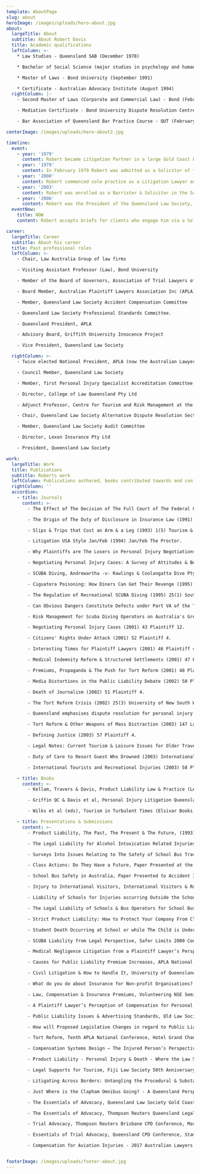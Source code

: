 ```yaml
---
template: AboutPage
slug: about
heroImage: /images/uploads/hero-about.jpg
about:
  largeTitle: About
  subtitle: About Robert Davis
  title: Academic qualifications
  leftColumn: >-
    * Law Studies - Queensland SAB (December 1978)

    * Bachelor of Social Science (major studies in psychology and human biology) - UNE (April 1989)

    * Master of Laws - Bond University (September 1991)

    * Certificate - Australian Advocacy Institute (August 1994)
  rightColumn: |-
    - Second Master of Laws (Corporate and Commercial Law) - Bond (February 1999)

    - Mediation Certificate - Bond University Dispute Resolution Centre (December 2001)

    - Bar Association of Queensland Bar Practice Course - QUT (February 2007)

centerImage: /images/uploads/hero-about2.jpg

timeline:
  event:
    - year: '1979'
      content: Robert became Litigation Partner in a large Gold Coast Law Firm practising in both Queensland and New South Wales. He progressed to Senior Litigation Partner and in 1990 became the Managing Partner. He remained at this firm until 2000.
    - year: '1979'
      content: In February 1979 Robert was admitted as a Solicitor of the Supreme Court of Queensland and in June 1979 also became a Solicitor of the Supreme Court of New South Wales.
    - year: '2000'
      content: Robert commenced sole practice as a Litigation Lawyer and Legal Consultant while also serving as National President of the Australian Lawyers Association.
    - year: '2003'
      content: Robert was enrolled as a Barrister & Solicitor in the Supreme Court of the Australian Capital Territory and has since conducted many major cases in that court.
    - year: '2006'
      content: Robert was the President of the Queensland Law Society, before joining the Queensland Bar in July.
  eventNow:
    title: NOW
    content: Robert accepts briefs for clients who engage him via a Solicitor. He also accepts direct 'briefs to advise' from accounting firms, financial advisers and other similar professional providers.

career:
  largeTitle: Career
  subtitle: About his career
  title: Past professional roles
  leftColumn: >-
    - Chair, Law Australia Group of law firms

    - Visiting Assistant Professor (Law), Bond University

    - Member of the Board of Governors, Association of Trial Lawyers of America

    - Board Member, Australian Plaintiff Lawyers Association Inc (APLA)

    - Member, Queensland Law Society Accident Compensation Committee

    - Queensland Law Society Professional Standards Committee.

    - Queensland President, APLA

    - Advisory Board, Griffith University Innocence Project

    - Vice President, Queensland Law Society

  rightColumn: >-
    - Twice elected National President, APLA (now the Australian Lawyers Alliance)

    - Council Member, Queensland Law Society

    - Member, first Personal Injury Specialist Accreditation Committee of the Queensland Law Society

    - Director, College of Law Queensland Pty Ltd

    - Adjunct Professor, Centre for Tourism and Risk Management at the University of Queensland

    - Chair, Queensland Law Society Alternative Dispute Resolution Section

    - Member, Queensland Law Society Audit Committee

    - Director, Lexon Insurance Pty Ltd

    - President, Queensland Law Society

work:
  largeTitle: Work
  title: Publications
  subtitle: Roberts work
  leftColumn: Publications authored, books contributed towards and conference presentations made, include
  rightColumn: ''
  accordion:
    - title: Journals
      content: >-
        - The Effect of The Decision of The Full Court of The Federal Court of Australia in Cooling -v- FCT (1990) 1(2) Revenue Law Journal 216.

        - The Origin of The Duty of Disclosure in Insurance Law (1991) 1 Insurance Law Journal 71.

        - Slips & Trips that Cost an Arm & a Leg (1993) 1(5) Tourism & Travel Review.

        - Litigation USA Style Jan/Feb (1994) Jan/Feb The Proctor.

        - Why Plaintiffs are The Losers in Personal Injury Negotiations (1994) April APLA Update.

        - Negotiating Personal Injury Cases: A Survey of Attitudes & Beliefs of Personal Injury Lawyers (1994) 68 Australian Law Journal 734.

        - SCUBA Diving, Andrewartha -v- Rawlings & Coolangatta Dive Pty Ltd (1994) December APLA Update.

        - Ciguatera Poisoning: How Diners Can Get Their Revenge (1995) Feb/Mar APLA Update 6.

        - The Regulation of Recreational SCUBA Diving (1995) 25(1) South Pacific Underwater Medicine Society Journal, 10.

        - Can Obvious Dangers Constitute Defects under Part VA of the Trade Practices Act? (1995) 6(2) Australian Product Liability Reporter 17.

        - Risk Management for Scuba Diving Operators on Australia's Great Barrier Reef (2000) 21 Tourism Management 591 (with Dr. J. Wilks).

        - Negotiating Personal Injury Cases (2001) 43 Plaintiff 12.

        - Citizens' Rights Under Attack (2001) 52 Plaintiff 4.

        - Interesting Times for Plaintiff Lawyers (2001) 46 Plaintiff 4.

        - Medical Indemnity Reform & Structured Settlements (2001) 47 Plaintiff 4.

        - Premiums, Propaganda & The Push for Tort Reform (2001) 48 Plaintiff 4.

        - Media Distortions in the Public Liability Debate (2002) 50 Plaintiff 4.

        - Death of Journalism (2002) 51 Plaintiff 4.

        - The Tort Reform Crisis (2002) 25(3) University of New South Wales Law Journal 865.

        - Queensland emphasises dispute resolution for personal injury claims to resolve premium 'crisis' (2002) 5(2) ADR Bulletin 1.

        - Tort Reform & Other Weapons of Mass Distraction (2003) 147 Lawyers Weekly 10.

        - Defining Justice (2003) 57 Plaintiff 4.

        - Legal Notes: Current Tourism & Leisure Issues for Older Travellers (2003) 46(2) Australian Parks and Leisure 41 (with Dr. J. Wilks).

        - Duty of Care to Resort Guest Who Drowned (2003) International Travel Law Journal 4 (with Dr. J. Wilks).

        - International Tourists and Recreational Injuries (2003) 58 Plaintiff (with Dr. J. Wilks).

    - title: Books
      content: >-
        - Kellam, Travers & Davis, Product Liability Law & Practice (Legal Books, 1996).

        - Griffin QC & Davis et al, Personal Injury Litigation Queensland (Butterworths, 1996).

        - Wilks et al (eds), Tourism in Turbulent Times (Elsivar Books, 2005).

    - title: Presentations & Submissions
      content: >-
        - Product Liability, The Past, The Present & The Future, (1993) Qld Law Society Legal Symposium Materials.

        - The Legal Liability for Alcohol Intoxication Related Injuries, (1996) APLA Annual Conference Papers, October.

        - Surveys Into Issues Relating to The Safety of School Bus Travel for School Children, Paper Presented to The Injury Coalition, Mater Hospital, Brisbane, (4th August 1995).

        - Class Actions: Do They Have a Future, Paper Presented at the Australian Legal Convention, Hyatt on Collins, Melbourne, (17th September 1997).

        - School Bus Safety in Australia, Paper Presented to Accident Investigation & Reconstruction, Insurance & the Law Conference, Travel Lodge Hotel, Brisbane, October 1997.

        - Injury to International Visitors, International Visitors & Road Safety Summit, Queensland Parliament, 14th May 1999.

        - Liability of Schools for Injuries occurring Outside the School Gate, Paper presented to School Law Conference 1998, February 1998.

        - The Legal Liability of Schools & Bus Operators for School Bus Related Injury to Children, Paper Presented to APLA Annual Conference, Hamilton Island, North Queensland, (16th October 1998).

        - Strict Product Liability: How to Protect Your Company From Claims & Damages, Paper presented to Trade Practices & Competition Summit, ANA Hotel, Surfers Paradise, (17th September 1998).

        - Student Death Occurring at School or while The Child is Under The Control of School Staff: Advice to Schools & Teachers on What To Expect & How to Cope With The Legal Process, Paper Presented to School Law Conference 1999 (27th April 1999).

        - SCUBA Liability from Legal Perspective, Safer Limits 2000 Conference, Wesley Hospital Auditorium, Toowong, Qld (6 September 2000).

        - Medical Negligence Litigation from a Plaintiff Lawyer’s Perspective, 2000 Medico- Legal Society Conference, Sheraton Hotel, Main Beach (5th August 2000).

        - Causes for Public Liability Premium Increases, APLA National Conference, Coolum Hyatt Resort, October 2001.

        - Civil Litigation & How to Handle It, University of Queensland Business School Seminar on Risk Management in Marine Tourism Seminar, Radisson Resort, Gold Coast, 11 Nov 2001.

        - What do you do about Insurance for Non-profit Organisations? Panel Presentation, Queensland University of Technology Centre for Philanthropy and Non-profit Studies Conference, QUT, 14 Feb 2002.

        - Law, Compensation & Insurance Premiums, Volunteering NSE Seminar, Parliamentary Auditorium, NSW Parliament, April 2002.

        - A Plaintiff Lawyer’s Perception of Compensation for Personal Injuries, Personal Injury law & Practice Seminar, T.C. Beirne School of Law, University of Queensland, 18 May 2002.

        - Public Liability Issues & Advertising Standards, Qld Law Society Personal Injuries Specialist Accreditation Conference 2002, Sheraton Mirage Main Beach Gold Coast, 31 May 2002 and 1 June 2002.

        - How will Proposed Legislative Changes in regard to Public Liability Impact Citizens?, IIR Public Liability Insurance Conference, Avillion Hotel, Sydney, 26-28 August 2002.

        - Tort Reform, Tenth APLA National Conference, Hotel Grand Chancellor, Hobart, 15- 19 Oct 2002.

        - Compensation Systems Design – The Injured Person’s Perspective, Panel Session Debate at the Australian Institute of Actuaries Biannual Conference, Adelaide Hilton, 28 Oct 2002.

        - Product Liability - Personal Injury & Death - Where the Law Stands, Asia Pacific Forum on Tropical Health Innovations, Cairns, North Queensland, 4 November 8-10 July 2004.

        - Legal Supports for Tourism, Fiji Law Society 50th Anniversary Convention, Shangri-la Fijian Resort, Sigatoka, Fiji, 27 May, 2006.

        - Litigating Across Borders: Untangling the Procedural & Substantive Mess for Clients Injured while Travelling or Working Interstate, 2013 Australian Lawyers Alliance National Conference, Grand Chancellor Hotel, Hobart, Tasmania, 13 October 2007.

        - Just Where is the Clapham Omnibus Going? - A Queensland Perspective, Australian Lawyers Alliance Conference, Melbourne, August 2006.

        - The Essentials of Advocacy, Queensland Law Society Gold Coast Regional Symposium, Holiday Inn, Surfers paradise, 12 April 2008.

        - The Essentials of Advocacy, Thompson Reuters Queensland Legal Seminar, Brisbane, 2 September 2010.

        - Trial Advocacy, Thompson Reuters Brisbane CPD Conference, Marriott Hotel, Brisbane, 23 March 2012.

        - Essentials of Trial Advocacy, Queensland CPD Conference, Stamford Plaza, Brisbane, 19 March 2013.

        - Compensation for Aviation Injuries - 2017 Australian Lawyers Alliance National Conference, Convention Centre, Darwin, Northern Territory, 20 October 2017.


footerImage: /images/uploads/footer-about.jpg
---
```

